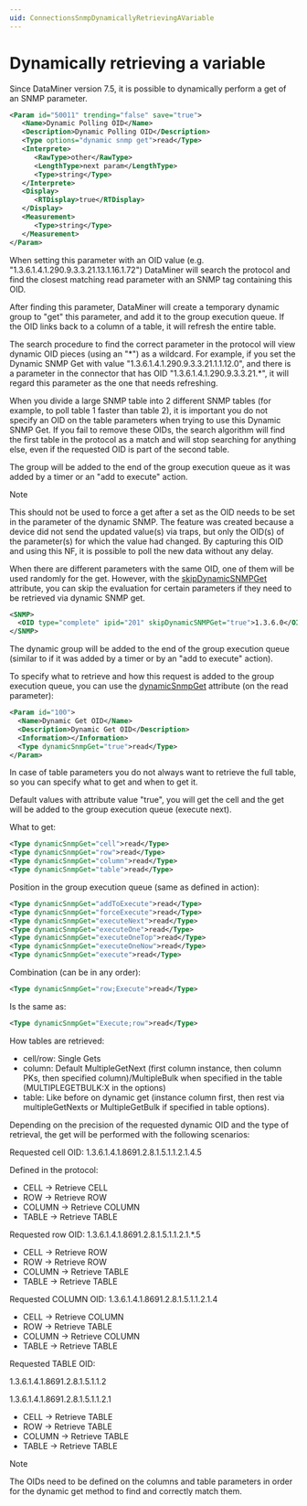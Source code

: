 ```yaml
---
uid: ConnectionsSnmpDynamicallyRetrievingAVariable
---
```


# Dynamically retrieving a variable

<!-- To be verified: Obsolete approach should not be mentioned first. -->

Since DataMiner version 7.5, it is possible to dynamically perform a get of an SNMP parameter.

```xml
<Param id="50011" trending="false" save="true">
   <Name>Dynamic Polling OID</Name>
   <Description>Dynamic Polling OID</Description>
   <Type options="dynamic snmp get">read</Type>
   <Interprete>
      <RawType>other</RawType>
      <LengthType>next param</LengthType>
      <Type>string</Type>
   </Interprete>
   <Display>
      <RTDisplay>true</RTDisplay>
   </Display>
   <Measurement>
      <Type>string</Type>
   </Measurement>
</Param>
```

When setting this parameter with an OID value (e.g. "1.3.6.1.4.1.290.9.3.3.21.13.1.16.1.72") DataMiner will search the protocol and find the closest matching read parameter with an SNMP tag containing this OID.

After finding this parameter, DataMiner will create a temporary dynamic group to "get" this parameter, and add it to the group execution queue. If the OID links back to a column of a table, it will refresh the entire table.

The search procedure to find the correct parameter in the protocol will view dynamic OID pieces (using an "\*") as a wildcard. For example, if you set the Dynamic SNMP Get with value "1.3.6.1.4.1.290.9.3.3.21.1.1.12.0", and there is a parameter in the connector that has OID "1.3.6.1.4.1.290.9.3.3.21.*", it will regard this parameter as the one that needs refreshing.

When you divide a large SNMP table into 2 different SNMP tables (for example, to poll table 1 faster than table 2), it is important you do not specify an OID on the table parameters when trying to use this Dynamic SNMP Get. If you fail to remove these OIDs, the search algorithm will find the first table in the protocol as a match and will stop searching for anything else, even if the requested OID is part of the second table.

The group will be added to the end of the group execution queue as it was added by a timer or an "add to execute" action.

> [!NOTE]
> This should not be used to force a get after a set as the OID needs to be set in the parameter of the dynamic SNMP. The feature was created because a device did not send the updated value(s) via traps, but only the OID(s) of the parameter(s) for which the value had changed. By capturing this OID and using this NF, it is possible to poll the new data without any delay.

When there are different parameters with the same OID, one of them will be used randomly for the get. However, with the [skipDynamicSNMPGet](xref:Protocol.Params.Param.SNMP.OID-skipDynamicSNMPGet) attribute, you can skip the evaluation for certain parameters if they need to be retrieved via dynamic SNMP get.

```xml
<SNMP>
  <OID type="complete" ipid="201" skipDynamicSNMPGet="true">1.3.6.0</OID>
</SNMP>
```

The dynamic group will be added to the end of the group execution queue (similar to if it was added by a timer or by an "add to execute" action).

To specify what to retrieve and how this request is added to the group execution queue, you can use the [dynamicSnmpGet](xref:Protocol.Params.Param.Type-dynamicSnmpGet) attribute (on the read parameter):

```xml
<Param id="100">
  <Name>Dynamic Get OID</Name>
  <Description>Dynamic Get OID</Description>
  <Information></Information>
  <Type dynamicSnmpGet="true">read</Type>
</Param>
```

In case of table parameters you do not always want to retrieve the full table, so you can specify what to get and when to get it.

Default values with attribute value "true", you will get the cell and the get will be added to the group execution queue (execute next).<!-- To be verified -->

What to get:

```xml
<Type dynamicSnmpGet="cell">read</Type>
<Type dynamicSnmpGet="row">read</Type>
<Type dynamicSnmpGet="column">read</Type>
<Type dynamicSnmpGet="table">read</Type>
```

Position in the group execution queue (same as defined in action):

```xml
<Type dynamicSnmpGet="addToExecute">read</Type>
<Type dynamicSnmpGet="forceExecute">read</Type>
<Type dynamicSnmpGet="executeNext">read</Type>
<Type dynamicSnmpGet="executeOne">read</Type>
<Type dynamicSnmpGet="executeOneTop">read</Type>
<Type dynamicSnmpGet="executeOneNow">read</Type>
<Type dynamicSnmpGet="execute">read</Type>
```

Combination (can be in any order):

```xml
<Type dynamicSnmpGet="row;Execute">read</Type>
```

Is the same as:

```xml
<Type dynamicSnmpGet="Execute;row">read</Type>
```

How tables are retrieved:

- cell/row: Single Gets
- column: Default MultipleGetNext (first column instance, then column PKs, then specified column)/MultipleBulk when specified in the table (MULTIPLEGETBULK:X in the options)
- table: Like before on dynamic get (instance column first, then rest via multipleGetNexts or MultipleGetBulk if specified in table options).

Depending on the precision of the requested dynamic OID and the type of retrieval, the get will be performed with the following scenarios:

Requested cell OID: 1.3.6.1.4.1.8691.2.8.1.5.1.1.2.1.4.5

Defined in the protocol:

- CELL -> Retrieve CELL
- ROW -> Retrieve ROW
- COLUMN -> Retrieve COLUMN
- TABLE -> Retrieve TABLE

Requested row OID: 1.3.6.1.4.1.8691.2.8.1.5.1.1.2.1.*.5

- CELL -> Retrieve ROW
- ROW -> Retrieve ROW
- COLUMN -> Retrieve TABLE
- TABLE -> Retrieve TABLE

Requested COLUMN OID: 1.3.6.1.4.1.8691.2.8.1.5.1.1.2.1.4

- CELL -> Retrieve COLUMN
- ROW -> Retrieve TABLE
- COLUMN -> Retrieve COLUMN
- TABLE -> Retrieve TABLE

Requested TABLE OID:

1.3.6.1.4.1.8691.2.8.1.5.1.1.2

1.3.6.1.4.1.8691.2.8.1.5.1.1.2.1

- CELL -> Retrieve TABLE
- ROW -> Retrieve TABLE
- COLUMN -> Retrieve TABLE
- TABLE -> Retrieve TABLE

> [!NOTE]
> The OIDs need to be defined on the columns and table parameters in order for the dynamic get method to find and correctly match them.
